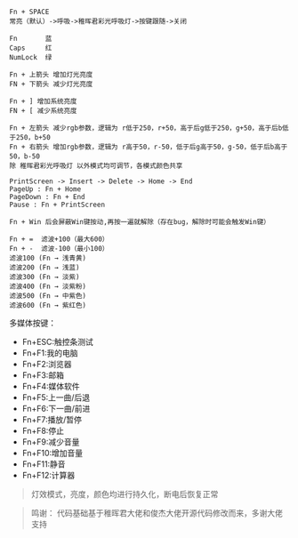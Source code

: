 <!-- 1、切换灯效：-->
    Fn + SPACE
    常亮（默认）->呼吸->稚晖君彩光呼吸灯->按键跟随->关闭

<!-- 2、右下灯光（默认跟随其它灯的颜色）： -->
    Fn       蓝
    Caps     红
    NumLock  绿

<!-- 3、调键盘亮度（一共7档）： -->
    Fn + 上箭头 增加灯光亮度
    FN + 下箭头 减少灯光亮度

<!-- 4、调系统亮度： -->
    Fn + ] 增加系统亮度
    FN + [ 减少系统亮度

<!-- 5、调颜色： -->
    Fn + 左箭头 减少rgb参数，逻辑为 r低于250，r+50，高于后g低于250，g+50，高于后b低于250，b+50
    Fn + 右箭头 增加rgb参数，逻辑为 r高于50，r-50，低于后g高于50，g-50，低于后b高于50，b-50
    除 稚晖君彩光呼吸灯 以外模式均可调节，各模式颜色共享

<!-- 6、功能区按键从上到下:  -->
    PrintScreen -> Insert -> Delete -> Home -> End
    PageUp : Fn + Home
    PageDown : Fn + End
    Pause : Fn + PrintScreen

<!-- 7、WinLock锁定功能： -->
    Fn + Win 后会屏蔽Win键按动,再按一遍就解除（存在bug，解除时可能会触发Win键）

<!-- 8、滤波（默认滤波100）： -->
    Fn + =  滤波+100（最大600）
    Fn + -  滤波-100（最小100）
    滤波100 (Fn → 浅青黄)
    滤波200 (Fn → 浅蓝)
    滤波300 (Fn → 淡紫)
    滤波400 (Fn → 淡紫粉)
    滤波500 (Fn → 中紫色)
    滤波600 (Fn → 紫红色)

多媒体按键：
- Fn+ESC:触控条测试
- Fn+F1:我的电脑
- Fn+F2:浏览器
- Fn+F3:邮箱
- Fn+F4:媒体软件
- Fn+F5:上一曲/后退
- Fn+F6:下一曲/前进
- Fn+F7:播放/暂停
- Fn+F8:停止
- Fn+F9:减少音量
- Fn+F10:增加音量
- Fn+F11:静音
- Fn+F12:计算器

> 灯效模式，亮度，颜色均进行持久化，断电后恢复正常

> 鸣谢： 代码基础基于稚晖君大佬和俊杰大佬开源代码修改而来，多谢大佬支持